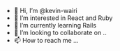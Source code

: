 - 👋 Hi, I’m @kevin-wairi
- 👀 I’m interested in React and Ruby
- 🌱 I’m currently learning Rails
- 💞️ I’m looking to collaborate on ..
- 📫 How to reach me ...

<!---
kevin-wairi/kevin-wairi is a ✨ special ✨ repository because its `README.md` (this file) appears on your GitHub profile.
You can click the Preview link to take a look at your changes.
--->
